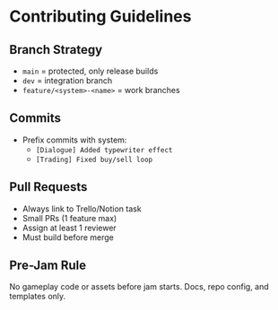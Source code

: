# Contributing Guidelines

## Branch Strategy
- `main` = protected, only release builds
- `dev` = integration branch
- `feature/<system>-<name>` = work branches

## Commits
- Prefix commits with system:
  - `[Dialogue] Added typewriter effect`
  - `[Trading] Fixed buy/sell loop`

## Pull Requests
- Always link to Trello/Notion task
- Small PRs (1 feature max)
- Assign at least 1 reviewer
- Must build before merge

## Pre-Jam Rule
No gameplay code or assets before jam starts.
Docs, repo config, and templates only.
